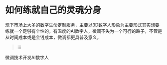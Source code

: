 # 如何练就自己的灵魂分身

现下市场上大多的数字生命定制服务，主要以3D数字人形象为主要形式其实想要练就一个足够有个性的，有温度的AI数字人，微调不失为一个可行的路子，不管是从时间成本或是金钱成本，微调都更具普及意义，

>iii









微调技术开发AI数字人
